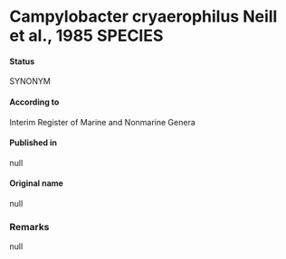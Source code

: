 # Campylobacter cryaerophilus Neill et al., 1985 SPECIES

#### Status
SYNONYM

#### According to
Interim Register of Marine and Nonmarine Genera

#### Published in
null

#### Original name
null

### Remarks
null